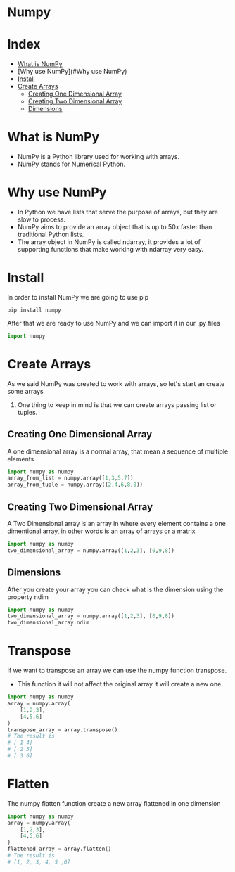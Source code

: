 # Numpy

# Index

* [What is NumPy](##What-is-NumPy)
* [Why use NumPy](#Why use NumPy)
* [Install](#Install)
* [Create Arrays](#Create-Arrays)
    * [Creating One Dimensional Array](#Creating-One-Dimensional-Array)
    * [Creating Two Dimensional Array](#Creating-Two-Dimensional-Array)
    * [Dimensions](#Dimensions)

# What is NumPy

- NumPy is a Python library used for working with arrays.
- NumPy stands for Numerical Python.

# Why use NumPy

- In Python we have lists that serve the purpose of arrays, but they are slow to process.
- NumPy aims to provide an array object that is up to 50x faster than traditional Python lists.
- The array object in NumPy is called ndarray, it provides a lot of supporting functions that make working with ndarray very easy.

# Install

In order to install NumPy we are going to use pip

```shell
pip install numpy
```

After that we are ready to use NumPy and we can import it in our .py files

```python
import numpy
```

# Create Arrays

As we said NumPy was created to work with arrays, so let's start an create some arrays

1. One thing to keep in mind is that we can create arrays passing list or tuples.

## Creating One Dimensional Array

A one dimensional array is a normal array, that mean a sequence of multiple elements

```python
import numpy as numpy
array_from_list = numpy.array([1,3,5,7])
array_from_tuple = numpy.array((2,4,6,8,0))
```

## Creating Two Dimensional Array

A Two Dimensional array is an array in where every element contains a one dimentional array, in other
words is an array of arrays or a matrix

```python
import numpy as numpy
two_dimensional_array = numpy.array([1,2,3], [0,9,8])
```

## Dimensions

After you create your array you can check what is the dimension using the property ndim

```python
import numpy as numpy
two_dimensional_array = numpy.array([1,2,3], [0,9,8])
two_dimensional_array.ndim
```

# Transpose

If we want to transpose an array we can use the numpy function transpose.

- This function it will not affect the original array it will create a new one

```python
import numpy as numpy
array = numpy.array(
    [1,2,3],
    [4,5,6]
)
transpose_array = array.transpose()
# The result is
# [ 1 4] 
# [ 2 5]
# [ 3 6]
```

# Flatten

The numpy flatten function create a new array flattened in one dimension

```python
import numpy as numpy
array = numpy.array(
    [1,2,3],
    [4,5,6]
)
flattened_array = array.flatten()
# The result is
# [1, 2, 3, 4, 5 ,6]
```
